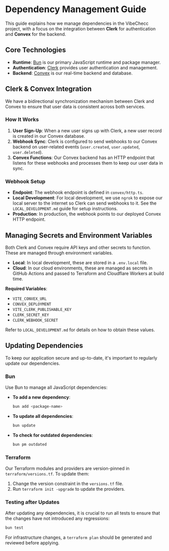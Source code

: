 # Dependency Management Guide

This guide explains how we manage dependencies in the VibeChecc project, with a focus on the integration between **Clerk** for authentication and **Convex** for the backend.

## Core Technologies

-   **Runtime**: [Bun](https://bun.sh/) is our primary JavaScript runtime and package manager.
-   **Authentication**: [Clerk](https://clerk.com/) provides user authentication and management.
-   **Backend**: [Convex](https://convex.dev/) is our real-time backend and database.

## Clerk & Convex Integration

We have a bidirectional synchronization mechanism between Clerk and Convex to ensure that user data is consistent across both services.

### How It Works

1.  **User Sign-Up**: When a new user signs up with Clerk, a new user record is created in our Convex database.
2.  **Webhook Sync**: Clerk is configured to send webhooks to our Convex backend on user-related events (`user.created`, `user.updated`, `user.deleted`).
3.  **Convex Functions**: Our Convex backend has an HTTP endpoint that listens for these webhooks and processes them to keep our user data in sync.

### Webhook Setup

-   **Endpoint**: The webhook endpoint is defined in `convex/http.ts`.
-   **Local Development**: For local development, we use `ngrok` to expose our local server to the internet so Clerk can send webhooks to it. See the `LOCAL_DEVELOPMENT.md` guide for setup instructions.
-   **Production**: In production, the webhook points to our deployed Convex HTTP endpoint.

## Managing Secrets and Environment Variables

Both Clerk and Convex require API keys and other secrets to function. These are managed through environment variables.

-   **Local**: In local development, these are stored in a `.env.local` file.
-   **Cloud**: In our cloud environments, these are managed as secrets in GitHub Actions and passed to Terraform and Cloudflare Workers at build time.

**Required Variables**:

-   `VITE_CONVEX_URL`
-   `CONVEX_DEPLOYMENT`
-   `VITE_CLERK_PUBLISHABLE_KEY`
-   `CLERK_SECRET_KEY`
-   `CLERK_WEBHOOK_SECRET`

Refer to `LOCAL_DEVELOPMENT.md` for details on how to obtain these values.

## Updating Dependencies

To keep our application secure and up-to-date, it's important to regularly update our dependencies.

### Bun

Use Bun to manage all JavaScript dependencies:

-   **To add a new dependency**:
    ```bash
    bun add <package-name>
    ```

-   **To update all dependencies**:
    ```bash
    bun update
    ```

-   **To check for outdated dependencies**:
    ```bash
    bun pm outdated
    ```

### Terraform

Our Terraform modules and providers are version-pinned in `terraform/versions.tf`. To update them:

1.  Change the version constraint in the `versions.tf` file.
2.  Run `terraform init -upgrade` to update the providers.

### Testing after Updates

After updating any dependencies, it is crucial to run all tests to ensure that the changes have not introduced any regressions:

```bash
bun test
```

For infrastructure changes, a `terraform plan` should be generated and reviewed before applying.
